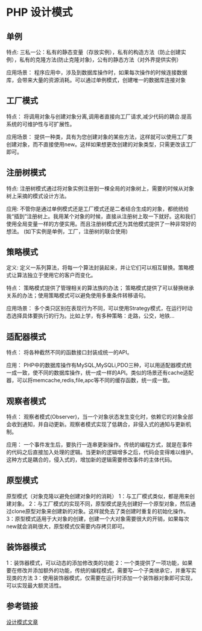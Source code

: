 # PHP 设计模式

## 单例

特点:
三私一公：私有的静态变量（存放实例），私有的构造方法（防止创建实例），私有的克隆方法(防止克隆对象)，公有的静态方法（对外界提供实例）

应用场景：
程序应用中，涉及到数据库操作时，如果每次操作的时候连接数据库，会带来大量的资源消耗。可以通过单例模式，创建唯一的数据库连接对象

## 工厂模式

特点：
将调用对象与创建对象分离,调用者直接向工厂请求,减少代码的耦合.提高系统的可维护性与可扩展性。

应用场景：
提供一种类，具有为您创建对象的某些方法，这样就可以使用工厂类创建对象，而不直接使用new。这样如果想更改创建的对象类型，只需更改该工厂即可。

## 注册树模式

特点:
注册树模式通过将对象实例注册到一棵全局的对象树上，需要的时候从对象树上采摘的模式设计方法。

应用:
不管你是通过单例模式还是工厂模式还是二者结合生成的对象，都统统给我“插到”注册树上。我用某个对象的时候，直接从注册树上取一下就好。这和我们使用全局变量一样的方便实用。而且注册树模式还为其他模式提供了一种非常好的想法。 (如下实例是单例，工厂，注册树的联合使用)

## 策略模式

定义:
定义一系列算法，将每一个算法封装起来，并让它们可以相互替换。策略模式让算法独立于使用它的客户而变化。

特点：
策略模式提供了管理相关的算法族的办法； 策略模式提供了可以替换继承关系的办法；使用策略模式可以避免使用多重条件转移语句。

应用场景：
多个类只区别在表现行为不同，可以使用Strategy模式，在运行时动态选择具体要执行的行为。比如上学，有多种策略：走路，公交，地铁…

## 适配器模式

特点：
将各种截然不同的函数接口封装成统一的API。

应用：
PHP中的数据库操作有MySQL,MySQLi,PDO三种，可以用适配器模式统一成一致，使不同的数据库操作，统一成一样的API。类似的场景还有cache适配器，可以将memcache,redis,file,apc等不同的缓存函数，统一成一致。

## 观察者模式

特点：
观察者模式(Observer)，当一个对象状态发生变化时，依赖它的对象全部会收到通知，并自动更新。观察者模式实现了低耦合，非侵入式的通知与更新机制。

应用：
一个事件发生后，要执行一连串更新操作。传统的编程方式，就是在事件的代码之后直接加入处理的逻辑。当更新的逻辑增多之后，代码会变得难以维护。这种方式是耦合的，侵入式的，增加新的逻辑需要修改事件的主体代码。

## 原型模式

原型模式（对象克隆以避免创建对象时的消耗）
1：与工厂模式类似，都是用来创建对象。
2：与工厂模式的实现不同，原型模式是先创建好一个原型对象，然后通过clone原型对象来创建新的对象。这样就免去了类创建时重复的初始化操作。
3：原型模式适用于大对象的创建，创建一个大对象需要很大的开销，如果每次new就会消耗很大，原型模式仅需要内存拷贝即可。

## 装饰器模式

1：装饰器模式，可以动态的添加修改类的功能
2：一个类提供了一项功能，如果要在修改并添加额外的功能，传统的编程模式，需要写一个子类继承它，并重写实现类的方法
3：使用装饰器模式，仅需要在运行时添加一个装饰器对象即可实现，可以实现最大额灵活性。

## 参考链接

[设计模式文章](https://blog.csdn.net/jeremy_ke/article/details/89000003)
